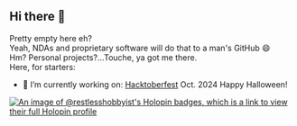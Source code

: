 ## Hi there 👋

<!--
**RestlessHobbyist/RestlessHobbyist** is a ✨ _special_ ✨ repository because its `README.md` (this file) appears on your GitHub profile.
- 🌱 I’m currently learning: 
- 👯 I’m looking to collaborate on ...
- 🤔 I’m looking for help with ...
- 💬 Ask me about; 
- 📫 How to reach me: ...
- 😄 Pronouns: ...
- ⚡ Fun fact: ...
-->
Pretty empty here eh? <br>
Yeah, NDAs and proprietary software will do that to a man's GitHub 😄<br>
Hm? Personal projects?...Touche, ya got me there. <br>
Here, for starters: <br>
- 🔭 I’m currently working on: [Hacktoberfest](https://hacktoberfest.com/) Oct. 2024 Happy Halloween! <br>

[![An image of @restlesshobbyist's Holopin badges, which is a link to view their full Holopin profile](https://holopin.me/restlesshobbyist)](https://holopin.io/@restlesshobbyist)
